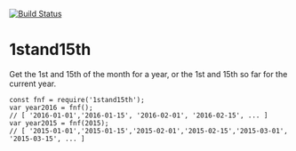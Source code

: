 [![Build Status](https://travis-ci.org/Kevnz/1stand15th.png?branch=master)](https://travis-ci.org/Kevnz/1stand15th)
# 1stand15th

Get the 1st and 15th of the month for a year, or the 1st and 15th so far for the current year.

```
const fnf = require('1stand15th');
var year2016 = fnf(); 
// [ '2016-01-01','2016-01-15', '2016-02-01', '2016-02-15', ... ]
var year2015 = fnf(2015);
// [ '2015-01-01','2015-01-15','2015-02-01','2015-02-15','2015-03-01', '2015-03-15', ... ]
```
